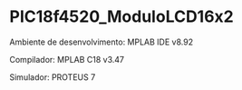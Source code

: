 # PIC18f4520_ModuloLCD16x2
Ambiente de desenvolvimento: MPLAB IDE v8.92

Compilador: MPLAB C18 v3.47

Simulador: PROTEUS 7
